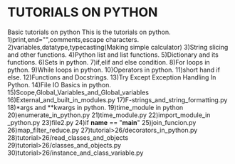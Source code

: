 # TUTORIALS ON PYTHON
Basic tutorials on python
This is the tutorials on python.
1)print,end="",comments,escape characters.
2)variables,datatype,typecasting(Making simple calculator)
3)String slicing and other functions.
4)Python list and list functions.
5)Dictionary and its functions.
6)Sets in python.
7)if,elif and else condition.
8)For loops in python.
9)While loops in python.
10)Operators in python.
11)short hand if else.
12)Functions and Docstrings.
13)Try Except Exception Handling In Python.
14)File IO Basics in python.
15)Scope,Global_Variables_and_Global_variables
16)External_and_built_in_modules.py 
17)F-strings_and_string_formatting.py
18)*args and **kwargs in python.
19)time_module in python
20)enumerate_in_python.py
21)time_module.py
22)import_module_in _python.py
23)file2.py
24)if __name__ == "__main__"
25)join_funcion.py
26)map_filter_reduce.py
27)tutorial>26/decorators_in_python.py
28)tutorial>26/read_classes_and_objects
29)tutorial>26/classes_and_objects.py
30)tutorial>26/instance_and_class_variable.py

